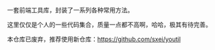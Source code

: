 一套前端工具库，封装了一系列各种常用方法。

这里仅仅是个人的一些代码集合，质量一点都不高啊，哈哈，极其有待完善。

本仓库已废弃，推荐使用新仓库：https://github.com/sxei/youtil
